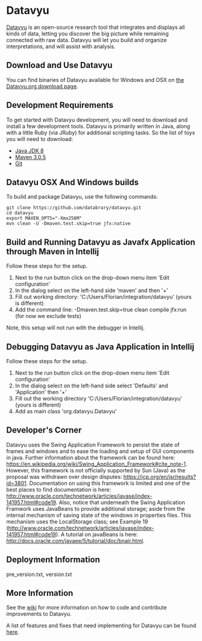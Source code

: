 # Datavyu

[Datavyu](http://datavyu.org/) is an open-source research tool that integrates and displays all kinds of data, letting you discover the big picture while remaining connected with raw data. Datavyu will let you build and organize interpretations, and will assist with analysis.

## Download and Use Datavyu
You can find binaries of Datavyu available for Windows and OSX on [the Datavyu.org download page](http://datavyu.org/download/).

## Development Requirements

To get started with Datavyu development, you will need to download and install a few development tools. Datavyu is primarily written in Java, along with a little Ruby (via JRuby) for additional scripting tasks. So the list of toys you will need to download:

* [Java JDK 8](http://www.oracle.com/technetwork/java/javase/downloads/jdk8-downloads-2133151.html) 
* [Maven 3.0.5](http://maven.apache.org/)
* [Git](http://git-scm.com/)

## Datavyu OSX And Windows builds

To build and package Datavyu, use the following commands:

	git clone https://github.com/databrary/datavyu.git
	cd datavyu
	export MAVEN_OPTS="-Xmx256M"
	mvn clean -U -Dmaven.test.skip=true jfx:native

## Build and Running Datavyu as Javafx Application through Maven in Intellij

Follow these steps for the setup.

1. Next to the run button click on the drop-down menu item 'Edit configuration'
2. In the dialog select on the left-hand side 'maven' and then '+'
3. Fill out working directory: 'C:/Users/Florian/integration/datavyu' (yours is different)
4. Add the command line: -Dmaven.test.skip=true clean compile jfx:run (for now we exclude tests)

Note, this setup will not run with the debugger in Intellij.


## Debugging Datavyu as Java Application in Intellij

Follow these steps for the setup.

1. Next to the run button click on the drop-down menu item 'Edit configuration'
2. In the dialog select on the left-hand side select 'Defaults' and 'Application' then '+'
3. Fill out the working directory 'C:/Users/Florian/integration/datavyu' (yours is different)
4. Add as main class 'org.datavyu.Datavyu'


## Developer's Corner
Datavyu uses the Swing Application Framework to persist the state of frames and windows and to ease the loading and setup of GUI components in java. 
Further information about the framework can be found here: https://en.wikipedia.org/wiki/Swing_Application_Framework#cite_note-1.
However, this framework is not officially supported by Sun (Java) as the proposal was withdrawn over design disputes: https://jcp.org/en/jsr/results?id=3801.
Documentation on using this framework is limited and one of the best places to find documentation is here: http://www.oracle.com/technetwork/articles/javase/index-141957.html#code19.
Also, notice that underneath the Swing Application Framwork uses JavaBeans to provide additional storage; aside from the internal mechanism of saving state of the windows in properties files. This mechanism uses the LocalStorage class; see Example 19 (http://www.oracle.com/technetwork/articles/javase/index-141957.html#code19). 
A tutorial on javaBeans is here: http://docs.oracle.com/javaee/5/tutorial/doc/bnair.html.

## Deployment Information
pre_version.txt, version.txt

## More Information

See the [wiki](https://github.com/databrary/datavyu/wiki) for more information on how to code and contribute improvements to Datavyu.

A list of features and fixes that need implementing for Datavyu can be found [here](http://datavyu.org/bugs).

